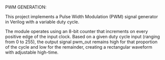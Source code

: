 PWM GENERATION:

This project implements a Pulse Width Modulation (PWM) signal generator in Verilog with a variable duty cycle. 

The module operates using an 8-bit counter that increments on every positive edge of the input clock. Based on a given duty cycle input (ranging from 0 to 255), the output signal pwm_out remains high for that proportion of the cycle and low for the remainder, creating a rectangular waveform with adjustable high-time.

